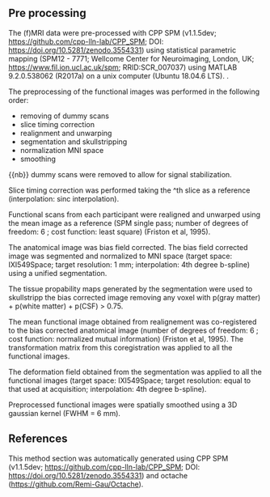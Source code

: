 ## Pre processing

The (f)MRI data were pre-processed with CPP SPM (v1.1.5dev;
https://github.com/cpp-lln-lab/CPP_SPM; DOI:
https://doi.org/10.5281/zenodo.3554331) using statistical parametric mapping
(SPM12 - 7771; Wellcome Center for Neuroimaging, London, UK;
https://www.fil.ion.ucl.ac.uk/spm; RRID:SCR_007037) using MATLAB 9.2.0.538062
(R2017a) on a unix computer (Ubuntu 18.04.6 LTS). .

The preprocessing of the functional images was performed in the following order:

-   removing of dummy scans
-   slice timing correction
-   realignment and unwarping
-   segmentation and skullstripping
-   normalization MNI space
-   smoothing

{{nb}} dummy scans were removed to allow for signal stabilization.

Slice timing correction was performed taking the ^th slice as a reference
(interpolation: sinc interpolation).

Functional scans from each participant were realigned and unwarped using the
mean image as a reference (SPM single pass; number of degrees of freedom: 6 ;
cost function: least square) (Friston et al, 1995).

The anatomical image was bias field corrected. The bias field corrected image
was segmented and normalized to MNI space (target space: IXI549Space; target
resolution: 1 mm; interpolation: 4th degree b-spline) using a unified
segmentation.

The tissue propability maps generated by the segmentation were used to
skullstripp the bias corrected image removing any voxel with p(gray matter) +
p(white matter) + p(CSF) > 0.75.

The mean functional image obtained from realignement was co-registered to the
bias corrected anatomical image (number of degrees of freedom: 6 ; cost
function: normalized mutual information) (Friston et al, 1995). The
transformation matrix from this coregistration was applied to all the functional
images.

The deformation field obtained from the segmentation was applied to all the
functional images (target space: IXI549Space; target resolution: equal to that
used at acquisition; interpolation: 4th degree b-spline).

Preprocessed functional images were spatially smoothed using a 3D gaussian
kernel (FWHM = 6 mm).

## References

This method section was automatically generated using CPP SPM (v1.1.5dev;
https://github.com/cpp-lln-lab/CPP_SPM; DOI:
https://doi.org/10.5281/zenodo.3554331) and octache
(https://github.com/Remi-Gau/Octache).
